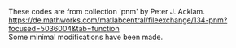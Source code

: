 These codes are from collection 'pnm' by Peter J. Acklam.
<br>https://de.mathworks.com/matlabcentral/fileexchange/134-pnm?focused=5036004&tab=function
<br>Some minimal modifications have been made.
